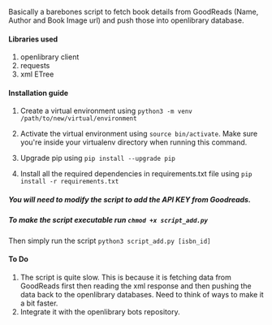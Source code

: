 
 Basically a barebones script to fetch book details from GoodReads (Name, Author and Book Image url) and push those into openlibrary database.

#### Libraries used
1. openlibrary client
2. requests
3. xml ETree

#### Installation guide
1. Create a virtual environment using  ```python3 -m venv /path/to/new/virtual/environment```

2. Activate the virtual environment using ```source bin/activate```. Make sure you're inside your virtualenv directory when running this command.

3. Upgrade pip using ```pip install --upgrade pip```
4. Install all the required dependencies in requirements.txt file using ```pip install -r requirements.txt```

##### You will need to modify the script to add the API KEY from Goodreads.
##### To make the script executable run ```chmod +x script_add.py```
Then simply run the script ```python3 script_add.py [isbn_id]```

#### To Do
1. The script is quite slow. This is because it is fetching data from GoodReads first then reading the xml response and then pushing the data back to the openlibrary databases. Need to think of ways to make it a bit faster.
2. Integrate it with the openlibrary bots repository.

